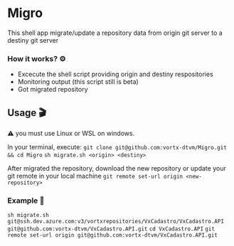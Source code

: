 # Migro

This shell app migrate/update a repository data from origin git server to a destiny git server

### How it works? :gear:
- Excecute the shell script providing origin and destiny respositories
- Monitoring output (this script still is beta)
- Got migrated repository

## Usage :clapper:

:warning: you must use Linux or WSL on windows.

In your terminal, execute: 
`git clone git@github.com:vortx-dtvm/Migro.git && cd Migro`
`sh migrate.sh <origin> <destiny>`

After migrated the repository, download the new repository or update your git remote in your local machine
`git remote set-url origin <new-repository>`

### Example :eyes:
`sh migrate.sh git@ssh.dev.azure.com:v3/vortxrepositories/VxCadastro/VxCadastro.API git@github.com:vortx-dtvm/VxCadastro.API.git`
`cd VxCadastro.API`
`git remote set-url origin git@github.com:vortx-dtvm/VxCadastro.API.git`

